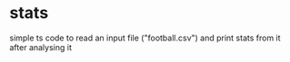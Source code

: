 # stats
simple ts code to read an input file ("football.csv") and print stats from it after analysing it
